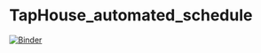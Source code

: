 # TapHouse_automated_schedule
[![Binder](https://mybinder.org/badge_logo.svg)](https://mybinder.org/v2/gh/ziueliu/TapHouse_automated_schedule.git/HEAD)
